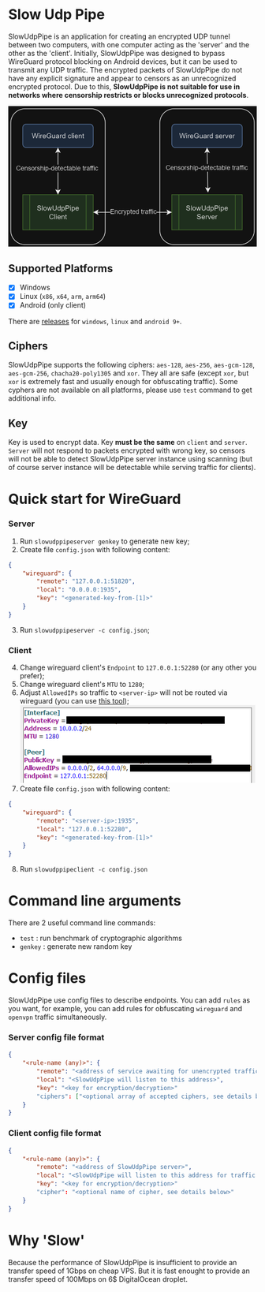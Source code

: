 # Slow Udp Pipe
SlowUdpPipe is an application for creating an encrypted UDP tunnel between two computers, with one computer acting as the 'server' and the other as the 'client'. Initially, SlowUdpPipe was designed to bypass WireGuard protocol blocking on Android devices, but it can be used to transmit any UDP traffic. The encrypted packets of SlowUdpPipe do not have any explicit signature and appear to censors as an unrecognized encrypted protocol. Due to this, **SlowUdpPipe is not suitable for use in networks where censorship restricts or blocks unrecognized protocols**.


![flowchart](github/traffic-flow.png)

## Supported Platforms
 - [x] Windows
 - [x] Linux (`x86`, `x64`, `arm`, `arm64`)
 - [x] Android (only client)

There are [releases](https://github.com/casualshammy/slow-udp-pipe/releases) for `windows`, `linux` and `android 9+`. 

## Ciphers
SlowUdpPipe supports the following ciphers: `aes-128`, `aes-256`, `aes-gcm-128`, `aes-gcm-256`, `chacha20-poly1305` and `xor`. They all are safe (except `xor`, but `xor` is extremely fast and usually enough for obfuscating traffic). Some cyphers are not available on all platforms, please use `test` command to get additional info. 
## Key
Key is used to encrypt data. Key **must be the same** on `client` and `server`. `Server` will not respond to packets encrypted with wrong key, so censors will not be able to detect SlowUdpPipe server instance using scanning (but of course server instance will be detectable while serving traffic for clients).

# Quick start for WireGuard
### Server
1. Run `slowudppipeserver genkey` to generate new key;
2. Create file `config.json` with following content:
```json
{
	"wireguard": {
		"remote": "127.0.0.1:51820",
		"local": "0.0.0.0:1935",
		"key": "<generated-key-from-[1]>"
	}
}
```
3. Run `slowudppipeserver -c config.json`;
### Client
4. Change wireguard client's `Endpoint` to `127.0.0.1:52280` (or any other you prefer);
5. Change wireguard client's `MTU` to `1280`;
6. Adjust `AllowedIPs` so traffic to `<server-ip>` will not be routed via wireguard (you can use [this tool](https://www.procustodibus.com/blog/2021/03/wireguard-allowedips-calculator/)); 
![flowchart](github/wireguard-client-options-adjust.png)
7. Create file `config.json` with following content:
```json
{
	"wireguard": {
		"remote": "<server-ip>:1935",
		"local": "127.0.0.1:52280",
		"key": "<generated-key-from-[1]>"
	}
}
```
8. Run `slowudppipeclient -c config.json`

# Command line arguments
There are 2 useful command line commands:
  - `test` : run benchmark of cryptographic algorithms
  - `genkey` : generate new random key
# Config files
SlowUdpPipe use config files to describe endpoints. You can add `rules` as you want, for example, you can add rules for obfuscating `wireguard` and `openvpn` traffic simultaneously.
### Server config file format
```json
{
	"<rule-name (any)>": {
		"remote": "<address of service awaiting for unencrypted traffic (WireGuard, OpenVPN, etc)>",
		"local": "<SlowUdpPipe will listen to this address>",
		"key": "<key for encryption/decryption>"
		"ciphers": ["<optional array of accepted ciphers, see details below>"]
	}
}
```
### Client config file format
```json
{
	"<rule-name (any)>": {
		"remote": "<address of SlowUdpPipe server>",
		"local": "<SlowUdpPipe will listen to this address for traffic (WireGuard, OpenVPN, etc)>",
		"key": "<key for encryption/decryption>"
		"cipher": "<optional name of cipher, see details below>"
	}
}
```

# Why 'Slow'
Because the performance of SlowUdpPipe is insufficient to provide an transfer speed of 1Gbps on cheap VPS. But it is fast enought to provide an transfer speed of 100Mbps on 6$ DigitalOcean droplet.
